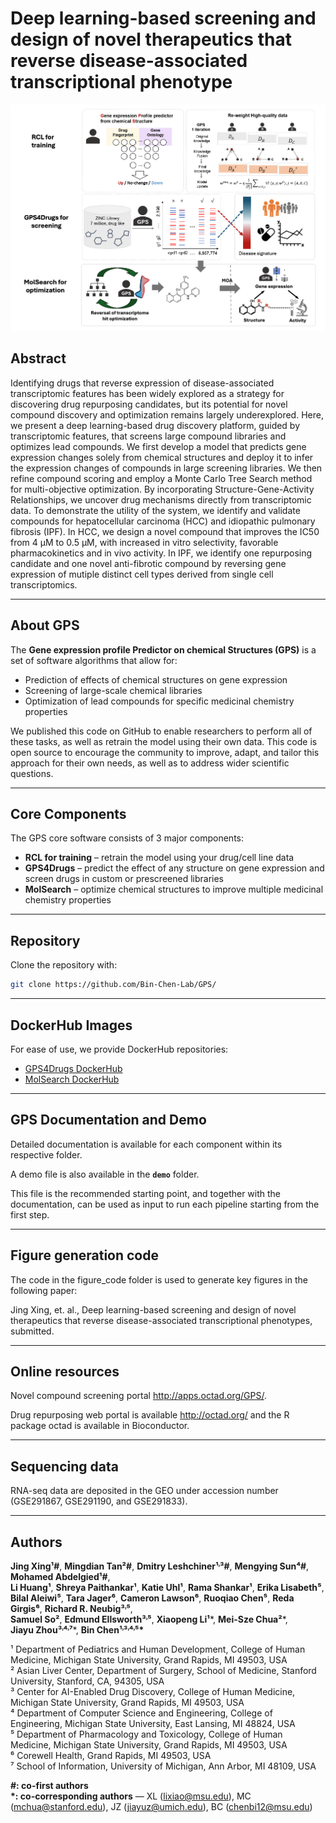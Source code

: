 # Deep learning-based screening and design of novel therapeutics that reverse disease-associated transcriptional phenotype

![alt text](technical/GPS_GitHub.png)

## Abstract

Identifying drugs that reverse expression of disease-associated transcriptomic features has been widely explored as a strategy for discovering drug repurposing candidates, but its potential for novel compound discovery and optimization remains largely underexplored. Here, we present a deep learning-based drug discovery platform, guided by transcriptomic features, that screens large compound libraries and optimizes lead compounds. We first develop a model that predicts gene expression changes solely from chemical structures and deploy it to infer the expression changes of compounds in large screening libraries. We then refine compound scoring and employ a Monte Carlo Tree Search method for multi-objective optimization. By incorporating Structure-Gene-Activity Relationships, we uncover drug mechanisms directly from transcriptomic data. To demonstrate the utility of the system, we identify and validate compounds for hepatocellular carcinoma (HCC) and idiopathic pulmonary fibrosis (IPF). In HCC, we design a novel compound that improves the IC50 from 4 µM to 0.5 µM, with increased in vitro selectivity, favorable pharmacokinetics and in vivo activity. In IPF, we identify one repurposing candidate and one novel anti-fibrotic compound by reversing gene expression of mutiple distinct cell types derived from single cell transcriptomics.

---

## About GPS

The **Gene expression profile Predictor on chemical Structures (GPS)** is a set of software algorithms that allow for:

- Prediction of effects of chemical structures on gene expression  
- Screening of large-scale chemical libraries  
- Optimization of lead compounds for specific medicinal chemistry properties  

We published this code on GitHub to enable researchers to perform all of these tasks, as well as retrain the model using their own data. This code is open source to encourage the community to improve, adapt, and tailor this approach for their own needs, as well as to address wider scientific questions.

---

## Core Components

The GPS core software consists of 3 major components:

- **RCL for training** – retrain the model using your drug/cell line data  
- **GPS4Drugs** – predict the effect of any structure on gene expression and screen drugs in custom or prescreened libraries  
- **MolSearch** – optimize chemical structures to improve multiple medicinal chemistry properties  

---

## Repository

Clone the repository with:

```bash
git clone https://github.com/Bin-Chen-Lab/GPS/
```
---

## DockerHub Images

For ease of use, we provide DockerHub repositories:  

- [GPS4Drugs DockerHub](https://hub.docker.com/repository/docker/leshchi4/gpsimage/general)  
- [MolSearch DockerHub](https://hub.docker.com/repository/docker/leshchi4/molsearch)  

---

## GPS Documentation and Demo

Detailed documentation is available for each component within its respective folder.

A demo file is also available in the **`demo`** folder. 

This file is the recommended starting point, and together with the documentation, can be used as input to run each pipeline starting from the first step.

---

## Figure generation code

The code in the figure_code folder is used to generate key figures in the following paper:

Jing Xing, et. al., Deep learning-based screening and design of novel therapeutics that reverse disease-associated transcriptional phenotypes, submitted.

---

## Online resources

Novel compound screening portal http://apps.octad.org/GPS/.

Drug repurposing web portal is available http://octad.org/ and the R package octad is available in Bioconductor. 

---

## Sequencing data

RNA-seq data are deposited in the GEO under accession number (GSE291867, GSE291190, and GSE291833). 

---

## Authors

**Jing Xing¹#**, **Mingdian Tan²#**, **Dmitry Leshchiner¹˒³#**, **Mengying Sun⁴#**, **Mohamed Abdelgied¹#**,  
**Li Huang¹**, **Shreya Paithankar¹**, **Katie Uhl¹**, **Rama Shankar¹**, **Erika Lisabeth⁵**,  
**Bilal Aleiwi⁵**, **Tara Jager⁶**, **Cameron Lawson⁶**, **Ruoqiao Chen⁵**, **Reda Girgis⁶**, **Richard R. Neubig³˒⁵**,  
**Samuel So²**, **Edmund Ellsworth³˒⁵**, **Xiaopeng Li¹***, **Mei-Sze Chua²***,  
**Jiayu Zhou³˒⁴˒⁷***, **Bin Chen¹˒³˒⁴˒⁵\***  

¹ Department of Pediatrics and Human Development, College of Human Medicine, Michigan State University, Grand Rapids, MI 49503, USA  
² Asian Liver Center, Department of Surgery, School of Medicine, Stanford University, Stanford, CA, 94305, USA  
³ Center for AI-Enabled Drug Discovery, College of Human Medicine, Michigan State University, Grand Rapids, MI 49503, USA  
⁴ Department of Computer Science and Engineering, College of Engineering, Michigan State University, East Lansing, MI 48824, USA  
⁵ Department of Pharmacology and Toxicology, College of Human Medicine, Michigan State University, Grand Rapids, MI 49503, USA  
⁶ Corewell Health, Grand Rapids, MI 49503, USA  
⁷ School of Information, University of Michigan, Ann Arbor, MI 48109, USA  

**#: co-first authors**  
**\*: co-corresponding authors** — XL (lixiao@msu.edu), MC (mchua@stanford.edu), JZ (jiayuz@umich.edu), BC (chenbi12@msu.edu)
